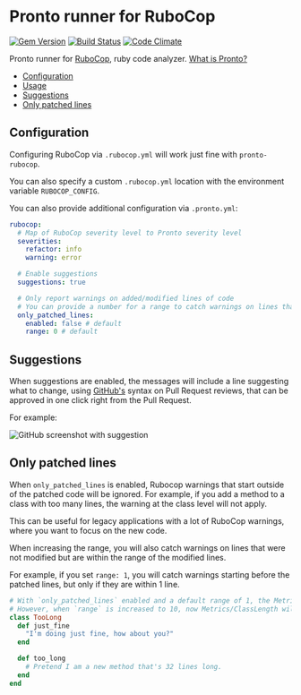 # Pronto runner for RuboCop

[![Gem Version](https://badge.fury.io/rb/pronto-rubocop.png)](http://badge.fury.io/rb/pronto-rubocop)
[![Build Status](https://github.com/prontolabs/pronto-rubocop/actions/workflows/checks.yml/badge.svg)](https://github.com/prontolabs/pronto-rubocop/actions/workflows/checks.yml)
[![Code Climate](https://codeclimate.com/github/prontolabs/pronto-rubocop.png)](https://codeclimate.com/github/prontolabs/pronto-rubocop)

Pronto runner for [RuboCop](https://github.com/bbatsov/rubocop), ruby code
analyzer. [What is Pronto?](https://github.com/prontolabs/pronto)

- [Configuration](#configuration)
- [Usage](#usage)
- [Suggestions](#suggestions)
- [Only patched lines](#only-patched-lines)

## Configuration

Configuring RuboCop via `.rubocop.yml` will work just fine with
`pronto-rubocop`.

You can also specify a custom `.rubocop.yml` location with the environment
variable `RUBOCOP_CONFIG`.

You can also provide additional configuration via `.pronto.yml`:

```yml
rubocop:
  # Map of RuboCop severity level to Pronto severity level
  severities:
    refactor: info
    warning: error

  # Enable suggestions
  suggestions: true

  # Only report warnings on added/modified lines of code
  # You can provide a number for a range to catch warnings on lines that were not modified
  only_patched_lines:
    enabled: false # default
    range: 0 # default
```

## Suggestions

When suggestions are enabled, the messages will include a line suggesting
what to change, using [GitHub's](https://twitter.com/wa7son/status/1052326282900443137)
syntax on Pull Request reviews, that can be approved in one click right from
the Pull Request.

For example:

![GitHub screenshot with suggestion](https://user-images.githubusercontent.com/132/50402757-1bd75b80-0799-11e9-809f-8b8a23ed33f6.png)

## Only patched lines

When `only_patched_lines` is enabled, Rubocop warnings that start outside of the patched code will be ignored.
For example, if you add a method to a class with too many lines, the warning at the class level will not apply.

This can be useful for legacy applications with a lot of RuboCop warnings, where you want to focus on the new code.

When increasing the range, you will also catch warnings on lines that were not modified but are within the range of the modified lines.

For example, if you set `range: 1`, you will catch warnings starting before the patched lines, but only if they are within 1 line.

```ruby
# With `only_patched_lines` enabled and a default range of 1, the Metrics/ClassLength warning is not included in the results.
# However, when `range` is increased to 10, now Metrics/ClassLength will be included alongside the Metrics/MethodLength warning for the `too_long` method.
class TooLong
  def just_fine
    "I'm doing just fine, how about you?"
  end

  def too_long
    # Pretend I am a new method that's 32 lines long.
  end
end
```
